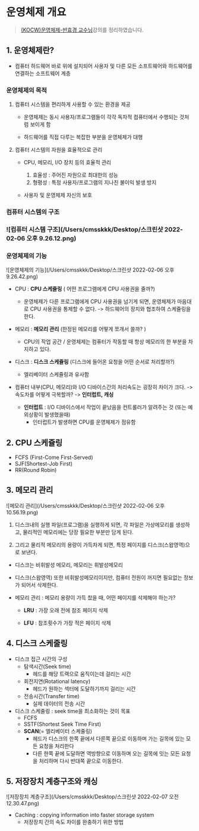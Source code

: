 # 운영체제 개요

> [(KOCW)운영체제-반효경 교수님](https://core.ewha.ac.kr/publicview/C0101020170306154617836038)강의를 정리하였습니다.

## 1. 운영체제란?

* 컴퓨터 하드웨어 바로 위에 설치되어 사용자 및 다른 모든 소프트웨어와 하드웨어를 연결하는 소프트웨어 계층

### 운영체제의 목적

1. 컴퓨터 시스템을 편리하게 사용할 수 있는 환경을 제공

   * 운영체제는 동시 사용자/프로그램들이 각각 독자적 컴퓨터에서 수행되는 것처럼 보이게 함

   * 하드웨어를 직접 다루는 복잡한 부분을 운영체제가 대행

2. 컴퓨터 시스템의 자원을 효율적으로 관리

   * CPU, 메모리, I/O 장치 등의 효율적 관리
     1. 효율성 : 주어진 자원으로 최대한의 성능
     2. 형평성 : 특정 사용자/프로그램의 지나친 불이익 발생 방지

   * 사용자 및 운영체제 자신의 보호

### 컴퓨터 시스템의 구조

### ![컴퓨터 시스템 구조](/Users/cmsskkk/Desktop/스크린샷 2022-02-06 오후 9.26.12.png)

### 운영체제의 기능

![운영체제의 기능](/Users/cmsskkk/Desktop/스크린샷 2022-02-06 오후 9.26.42.png)

* CPU : **CPU 스케쥴링** ( 어떤 프로그램에게 CPU 사용권을 줄까?)
  * 운영체제가 다른 프로그램에게 CPU 사용권을 넘기게 되면, 운영체제가 마음대로 CPU 사용권을 통제할 수 없다. -> 하드웨어의 장치와 협조하여 스케쥴링을 한다.

* 메모리 : **메모리 관리** (한정된 메모리를 어떻게 쪼개서 쓸까? )
  * CPU의 작업 공간 / 운영체제는 컴퓨터가 작동할 때 항상 메모리의 한 부분을 차지하고 있다. 

* 디스크 : **디스크 스케쥴링** (디스크에 들어온 요청을 어떤 순서로 처리할까?)
  * 엘리베이터 스케쥴링과 유사함
* 컴퓨터 내부(CPU, 메모리)와 I/O 디바이스간의 처리속도는 굉장히 차이가 크다. -> 속도차를 어떻게 극복할까? -> **인터럽트, 캐싱**
  * **인터럽트** : I/O 디바이스에서 작업이 끝났음을 컨트롤러가 알려주는 것 (또는 예외상황이 발생했을때)
    * 인터럽트가 발생하면 CPU를 운영체제가 점유함



## 2. CPU 스케쥴링

* FCFS (First-Come First-Served)
* SJF(Shortest-Job First)
* RR(Round Robin)

## 3. 메모리 관리

![메모리 관리](/Users/cmsskkk/Desktop/스크린샷 2022-02-06 오후 10.56.19.png)

1. 디스크내의 실행 파일(프로그램)을 실행하게 되면, 각 파일은 가상메모리를 생성하고, 물리적인 메모리에는 당장 필요한 부분만 담게 된다.

2. 그리고 물리적 메모리의 용량이 가득차게 되면, 특정 페이지를 디스크(스왑영역)으로 보낸다.

* 디스크는 비휘발성 메모리, 메모리는 휘발성메모리

* 디스크(스왑영역) 또한 비휘발성메모리이지만, 컴퓨터 전원이 꺼지면 필요없는 정보가 되어서 삭제한다.

* 메모리 관리 : 메모리 용량이 가득 찼을 때, 어떤 페이지를 삭제해야 하는가?

  * **LRU** : 가장 오래 전에 참조 페이지 삭제

  * **LFU** : 참조횟수가 가장 적은 페이지 삭제

## 4. 디스크 스케줄링

* 디스크 접근 시간의 구성
  * 탐색시간(Seek time)
    * 헤드를 해당 트랙으로 움직이는데 걸리는 시간
  * 회전지연(Rotational latency)
    * 헤드가 원하는 섹터에 도달하기까지 걸리는 시간
  * 전송시간(Transfer time)
    * 실제 데이터의 전송 시간
* 디스크 스케줄링 : seek time을 최소화하는 것이 목표
  * FCFS
  * SSTF(Shortest Seek Time First)
  * **SCAN**(= 엘리베이터 스케줄링)
    * 헤드가 디스크의 한쪽 끝에서 다른쪽 끝으로 이동하며 가는 길목에 있는 모든 요청을 처리한다
    * 다른 한쪽 끝에 도달하면 역방향으로 이동하며 오는 길목에 잇는 모든 요청을 처리하며 다시 반대쪽 끝으로 이동한다.

## 5. 저장장치 계층구조와 캐싱

![저장장치 계층구조](/Users/cmsskkk/Desktop/스크린샷 2022-02-07 오전 12.30.47.png)

* Caching : copying information into faster storage system
  * 저장장치 간의 속도 차이를 완충하기 위한 방법